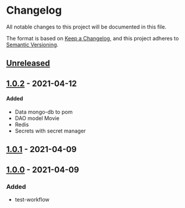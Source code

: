 # Changelog

All notable changes to this project will be documented in this file.

The format is based on [Keep a Changelog](https://keepachangelog.com/en/1.0.0/),
and this project adheres to [Semantic Versioning](https://semver.org/spec/v2.0.0.html).

## [Unreleased]

## [1.0.2] - 2021-04-12

#### Added

-   Data mongo-db to pom
-   DAO model Movie
-   Redis
-   Secrets with secret manager

## [1.0.1] - 2021-04-09

## [1.0.0] - 2021-04-09

### Added

-   test-workflow

[Unreleased]: https://github.com/marcialrivas/ms-spring-boot-movies/compare/1.0.2...HEAD

[1.0.2]: https://github.com/marcialrivas/ms-spring-boot-movies/compare/1.0.1...1.0.2

[1.0.1]: https://github.com/marcialrivas/ms-spring-boot-movies/compare/1.0.0...1.0.1

[1.0.0]: https://github.com/marcialrivas/ms-spring-boot-movies/compare/398e1c59267c8a0ebbef5fef4f1ea7f9cd91c7fe...1.0.0
